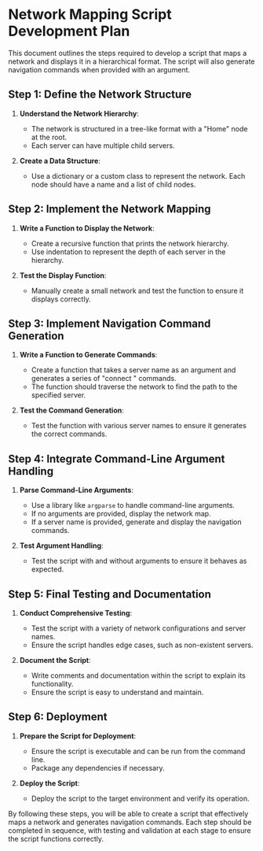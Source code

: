 # Network Mapping Script Development Plan

This document outlines the steps required to develop a script that maps a network and displays it in a hierarchical format. The script will also generate navigation commands when provided with an argument.

## Step 1: Define the Network Structure

1. **Understand the Network Hierarchy**: 
   - The network is structured in a tree-like format with a "Home" node at the root.
   - Each server can have multiple child servers.

2. **Create a Data Structure**:
   - Use a dictionary or a custom class to represent the network. Each node should have a name and a list of child nodes.

## Step 2: Implement the Network Mapping

1. **Write a Function to Display the Network**:
   - Create a recursive function that prints the network hierarchy.
   - Use indentation to represent the depth of each server in the hierarchy.

2. **Test the Display Function**:
   - Manually create a small network and test the function to ensure it displays correctly.

## Step 3: Implement Navigation Command Generation

1. **Write a Function to Generate Commands**:
   - Create a function that takes a server name as an argument and generates a series of "connect <server>" commands.
   - The function should traverse the network to find the path to the specified server.

2. **Test the Command Generation**:
   - Test the function with various server names to ensure it generates the correct commands.

## Step 4: Integrate Command-Line Argument Handling

1. **Parse Command-Line Arguments**:
   - Use a library like `argparse` to handle command-line arguments.
   - If no arguments are provided, display the network map.
   - If a server name is provided, generate and display the navigation commands.

2. **Test Argument Handling**:
   - Test the script with and without arguments to ensure it behaves as expected.

## Step 5: Final Testing and Documentation

1. **Conduct Comprehensive Testing**:
   - Test the script with a variety of network configurations and server names.
   - Ensure the script handles edge cases, such as non-existent servers.

2. **Document the Script**:
   - Write comments and documentation within the script to explain its functionality.
   - Ensure the script is easy to understand and maintain.

## Step 6: Deployment

1. **Prepare the Script for Deployment**:
   - Ensure the script is executable and can be run from the command line.
   - Package any dependencies if necessary.

2. **Deploy the Script**:
   - Deploy the script to the target environment and verify its operation.

By following these steps, you will be able to create a script that effectively maps a network and generates navigation commands. Each step should be completed in sequence, with testing and validation at each stage to ensure the script functions correctly. 